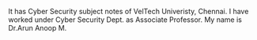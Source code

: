 It has Cyber Security subject notes of VelTech Univeristy, Chennai.
I have worked under Cyber Security Dept. as Associate Professor.
My name is Dr.Arun Anoop M.
